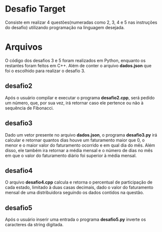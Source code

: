 # Desafio Target

Consiste em realizar 4 questões(numeradas como 2, 3, 4 e 5 nas instruções do desafio) utilizando programação na linguagem desejada.


# Arquivos
O código dos desafios 3 e 5 foram realizados em Python, enquanto os restantes foram feitos em C++. Além de conter o arquivo **dados.json** que foi o escolhido para realizar o desafio 3.


## desafio2
Após o usuário compilar e executar o programa **desafio2.cpp**, será pedido um número, que, por sua vez, irá retornar caso ele pertence ou não à sequência de Fibonacci.

## desafio3
Dado um vetor presente no arquivo **dados.json**, o programa **desafio3.py** irá calcular e retornar quantos dias houve um faturamento maior que 0, o menor e o maior valor do faturamento ocorrido e em qual dia do mês. Além disso, ele também ira retornar a média mensal e o número de dias no mês em que o valor do faturamento diário foi superior à média mensal.

## desafio4
O arquivo **desafio4.cpp** calcula e retorna o percentual de participação de cada estado, limitado à duas casas decimais, dado o valor do faturamento mensal de uma distribuidora seguindo os dados contidos na questão.

## desafio5
Após o usuário inserir uma entrada o programa **desafio5.py** inverte os caracteres da string digitada.
